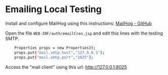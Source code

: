 # Emailing Local Testing

Install and configure MailHog using this instructions: [MailHog - GitHub](https://github.com/mailhog/MailHog)

Open the file ```WEB-INF/auth/emailCron.jsp``` and edit this lines with the testing SMTP.

```bash
	Properties props = new Properties();
	props.put("mail.smtp.host","127.0.0.1");
	props.put("mail.smtp.port","1025");
```

Access the "mail client" using this url: http://127.0.0.1:8025